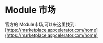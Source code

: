 # Module 市场

官方的 Module市场,可以来这里找到: [https://marketplace.appcelerator.com/home](https://marketplace.appcelerator.com/home)


